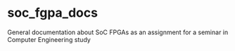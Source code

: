 # soc_fgpa_docs
General documentation about SoC FPGAs as an assignment for a seminar in Computer Engineering study 
